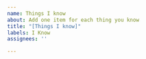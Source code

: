 ```yaml
---
name: Things I know
about: Add one item for each thing you know
title: "[Things I know]"
labels: I Know
assignees: ''

---
```


